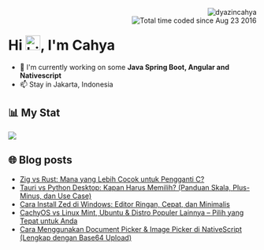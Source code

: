 <img align="right" src="https://komarev.com/ghpvc/?username=dyazincahya" alt="dyazincahya" /><br/>
<img src="https://wakatime.com/badge/user/fd321787-7d82-4766-b987-60584327310e.svg" alt="Total time coded since Aug 23 2016" align="right" />

<h1>Hi <img src="https://user-images.githubusercontent.com/1303154/88677602-1635ba80-d120-11ea-84d8-d263ba5fc3c0.gif" width="30" alt="hi">, I'm Cahya</h1>

- 🏢 I'm currently working on some **Java Spring Boot, Angular and Nativescript**
- 📫 Stay in Jakarta, Indonesia


## 📊 My Stat
<!-- img src="https://github-readme-stats.vercel.app/api?username=dyazincahya&show_icons=true"-->
<img src="https://github-readme-stats.vercel.app/api/wakatime?username=dyazincahya&layout=compact">
<!--img src="https://github-readme-stats.vercel.app/api/top-langs/?username=dyazincahya&layout=compact"-->
<!--img src="https://github-profile-summary-cards.vercel.app/api/cards/repos-per-language?username=dyazincahya"-->


## 🌐 Blog posts
<!-- BLOG-POST-LIST:START -->
- [Zig vs Rust: Mana yang Lebih Cocok untuk Pengganti C?](https://www.kang-cahya.com/2025/09/zig-vs-rust-mana-yang-lebih-cocok-untuk.html)
- [Tauri vs Python Desktop: Kapan Harus Memilih? &lpar;Panduan Skala, Plus-Minus, dan Use Case&rpar;](https://www.kang-cahya.com/2025/09/tauri-vs-python-desktop-kapan-harus.html)
- [Cara Install Zed di Windows: Editor Ringan, Cepat, dan Minimalis](https://www.kang-cahya.com/2025/09/cara-install-zed-di-windows-editor.html)
- [CachyOS vs Linux Mint, Ubuntu &amp; Distro Populer Lainnya – Pilih yang Tepat untuk Anda](https://www.kang-cahya.com/2025/09/cachyos-vs-linux-mint-ubuntu-distro.html)
- [Cara Menggunakan Document Picker &amp; Image Picker di NativeScript &lpar;Lengkap dengan Base64 Upload&rpar;](https://www.kang-cahya.com/2025/08/cara-menggunakan-document-picker-image.html)
<!-- BLOG-POST-LIST:END -->
